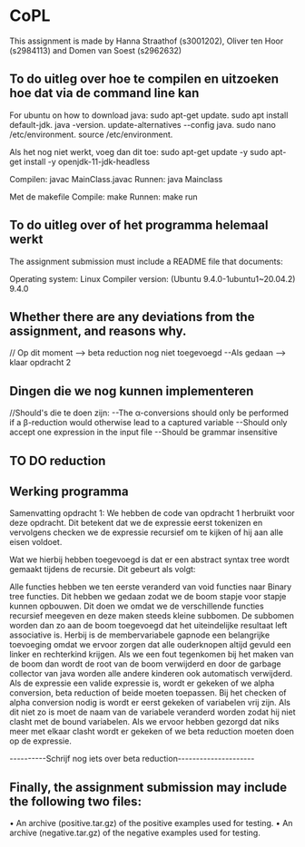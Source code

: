 # CoPL

This assignment is made by Hanna Straathof (s3001202), Oliver ten Hoor (s2984113) and Domen van Soest (s2962632)

## To do uitleg over hoe te compilen en uitzoeken hoe dat via de command line kan

For ubuntu on how to download java:
sudo apt-get update.
sudo apt install default-jdk.
java -version.
update-alternatives --config java.
sudo nano /etc/environment.
source /etc/environment.

Als het nog niet werkt, voeg dan dit toe:
sudo apt-get update -y
sudo apt-get install -y openjdk-11-jdk-headless


Compilen: javac MainClass.javac
Runnen: java Mainclass

Met de makefile
Compile: make
Runnen: make run

## To do uitleg over of het programma helemaal werkt

The assignment submission must include a README file that documents:

Operating system: Linux
Compiler version: (Ubuntu 9.4.0-1ubuntu1~20.04.2) 9.4.0


## Whether there are any deviations from the assignment, and reasons why.

// Op dit moment --> beta reduction nog niet toegevoegd
--Als gedaan --> klaar opdracht 2

## Dingen die we nog kunnen implementeren


//Should's die te doen zijn:
--The α-conversions should only be performed if a β-reduction would otherwise lead to a captured variable
--Should only accept one expression in the input file
--Should be grammar insensitive

## TO DO reduction



## Werking programma

Samenvatting opdracht 1:
We hebben de code van opdracht 1 herbruikt voor deze opdracht. Dit betekent dat we de expressie eerst tokenizen en vervolgens checken we de expressie recursief om te kijken of hij aan alle eisen voldoet.

Wat we hierbij hebben toegevoegd is dat er een abstract syntax tree wordt gemaakt tijdens de recursie. Dit gebeurt als volgt:

Alle functies hebben we ten eerste veranderd van void functies naar Binary tree functies. Dit hebben we gedaan zodat we de boom stapje voor stapje kunnen opbouwen. Dit doen we omdat we de verschillende functies recursief meegeven en deze maken steeds kleine subbomen. De subbomen worden dan zo aan de boom toegevoegd dat het uiteindelijke resultaat left associative is. Herbij is de membervariabele gapnode een belangrijke toevoeging omdat we ervoor zorgen dat alle ouderknopen altijd gevuld een linker en rechterkind krijgen. 
Als we een fout tegenkomen bij het maken van de boom dan wordt de root van de boom verwijderd en door de garbage collector van java worden alle andere kinderen ook automatisch verwijderd. Als de expressie een valide expressie is, wordt er gekeken of we alpha conversion, beta reduction of beide moeten toepassen. Bij het checken of alpha conversion nodig is wordt er eerst gekeken of variabelen vrij zijn. Als dit niet zo is moet de naam van de variabele veranderd worden zodat hij niet clasht met de bound variabelen. Als we ervoor hebben gezorgd dat niks meer met elkaar clasht wordt er gekeken of we beta reduction moeten doen op de expressie. 

----------Schrijf nog iets over beta reduction---------------------


## Finally, the assignment submission may include the following two files:
• An archive (positive.tar.gz) of the positive examples used for testing.
• An archive (negative.tar.gz) of the negative examples used for testing.

